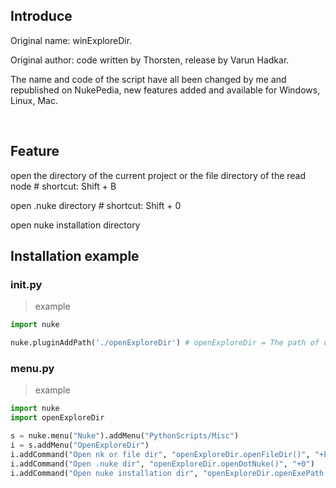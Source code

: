 ## Introduce

Original name: winExploreDir. 

Original author: code written by Thorsten, release by Varun Hadkar.

The name and code of the script have all been changed by me and republished on NukePedia, new features added and available for Windows, Linux, Mac.

<br />

## Feature 

open the directory of the current project or the file directory of the read node # shortcut: Shift + B

open .nuke directory # shortcut: Shift + 0

open nuke installation directory

## Installation example

### init.py
> example
```python
import nuke

nuke.pluginAddPath('./openExploreDir') # openExploreDir = The path of openExploreDir.py file relative to .nuke folder
```

### menu.py
> example
```python
import nuke
import openExploreDir

s = nuke.menu("Nuke").addMenu("PythonScripts/Misc")
i = s.addMenu("OpenExploreDir")
i.addCommand("Open nk or file dir", "openExploreDir.openFileDir()", "+b")
i.addCommand("Open .nuke dir", "openExploreDir.openDotNuke()", "+0")
i.addCommand("Open nuke installation dir", "openExploreDir.openExePath()")
```
